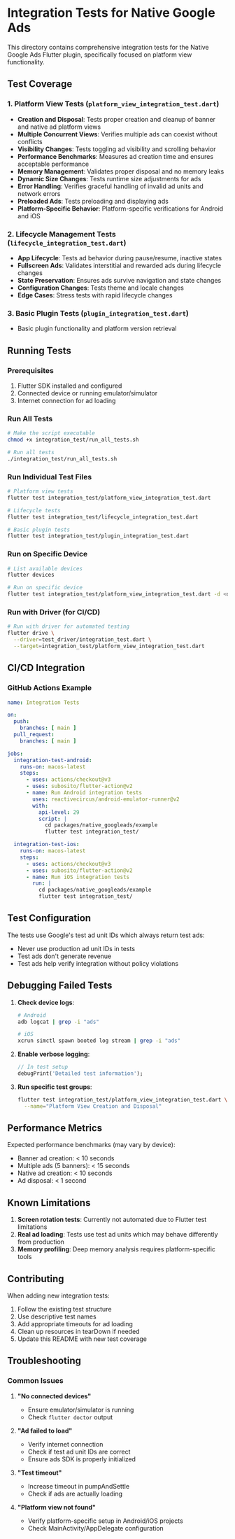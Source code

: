 # Integration Tests for Native Google Ads

This directory contains comprehensive integration tests for the Native Google Ads Flutter plugin, specifically focused on platform view functionality.

## Test Coverage

### 1. Platform View Tests (`platform_view_integration_test.dart`)
- **Creation and Disposal**: Tests proper creation and cleanup of banner and native ad platform views
- **Multiple Concurrent Views**: Verifies multiple ads can coexist without conflicts
- **Visibility Changes**: Tests toggling ad visibility and scrolling behavior
- **Performance Benchmarks**: Measures ad creation time and ensures acceptable performance
- **Memory Management**: Validates proper disposal and no memory leaks
- **Dynamic Size Changes**: Tests runtime size adjustments for ads
- **Error Handling**: Verifies graceful handling of invalid ad units and network errors
- **Preloaded Ads**: Tests preloading and displaying ads
- **Platform-Specific Behavior**: Platform-specific verifications for Android and iOS

### 2. Lifecycle Management Tests (`lifecycle_integration_test.dart`)
- **App Lifecycle**: Tests ad behavior during pause/resume, inactive states
- **Fullscreen Ads**: Validates interstitial and rewarded ads during lifecycle changes
- **State Preservation**: Ensures ads survive navigation and state changes
- **Configuration Changes**: Tests theme and locale changes
- **Edge Cases**: Stress tests with rapid lifecycle changes

### 3. Basic Plugin Tests (`plugin_integration_test.dart`)
- Basic plugin functionality and platform version retrieval

## Running Tests

### Prerequisites
1. Flutter SDK installed and configured
2. Connected device or running emulator/simulator
3. Internet connection for ad loading

### Run All Tests
```bash
# Make the script executable
chmod +x integration_test/run_all_tests.sh

# Run all tests
./integration_test/run_all_tests.sh
```

### Run Individual Test Files
```bash
# Platform view tests
flutter test integration_test/platform_view_integration_test.dart

# Lifecycle tests
flutter test integration_test/lifecycle_integration_test.dart

# Basic plugin tests
flutter test integration_test/plugin_integration_test.dart
```

### Run on Specific Device
```bash
# List available devices
flutter devices

# Run on specific device
flutter test integration_test/platform_view_integration_test.dart -d <device_id>
```

### Run with Driver (for CI/CD)
```bash
# Run with driver for automated testing
flutter drive \
  --driver=test_driver/integration_test.dart \
  --target=integration_test/platform_view_integration_test.dart
```

## CI/CD Integration

### GitHub Actions Example
```yaml
name: Integration Tests

on:
  push:
    branches: [ main ]
  pull_request:
    branches: [ main ]

jobs:
  integration-test-android:
    runs-on: macos-latest
    steps:
      - uses: actions/checkout@v3
      - uses: subosito/flutter-action@v2
      - name: Run Android integration tests
        uses: reactivecircus/android-emulator-runner@v2
        with:
          api-level: 29
          script: |
            cd packages/native_googleads/example
            flutter test integration_test/

  integration-test-ios:
    runs-on: macos-latest
    steps:
      - uses: actions/checkout@v3
      - uses: subosito/flutter-action@v2
      - name: Run iOS integration tests
        run: |
          cd packages/native_googleads/example
          flutter test integration_test/
```

## Test Configuration

The tests use Google's test ad unit IDs which always return test ads:
- Never use production ad unit IDs in tests
- Test ads don't generate revenue
- Test ads help verify integration without policy violations

## Debugging Failed Tests

1. **Check device logs**:
   ```bash
   # Android
   adb logcat | grep -i "ads"
   
   # iOS
   xcrun simctl spawn booted log stream | grep -i "ads"
   ```

2. **Enable verbose logging**:
   ```dart
   // In test setup
   debugPrint('Detailed test information');
   ```

3. **Run specific test groups**:
   ```bash
   flutter test integration_test/platform_view_integration_test.dart \
     --name="Platform View Creation and Disposal"
   ```

## Performance Metrics

Expected performance benchmarks (may vary by device):
- Banner ad creation: < 10 seconds
- Multiple ads (5 banners): < 15 seconds
- Native ad creation: < 10 seconds
- Ad disposal: < 1 second

## Known Limitations

1. **Screen rotation tests**: Currently not automated due to Flutter test limitations
2. **Real ad loading**: Tests use test ad units which may behave differently from production
3. **Memory profiling**: Deep memory analysis requires platform-specific tools

## Contributing

When adding new integration tests:
1. Follow the existing test structure
2. Use descriptive test names
3. Add appropriate timeouts for ad loading
4. Clean up resources in tearDown if needed
5. Update this README with new test coverage

## Troubleshooting

### Common Issues

1. **"No connected devices"**
   - Ensure emulator/simulator is running
   - Check `flutter doctor` output

2. **"Ad failed to load"**
   - Verify internet connection
   - Check if test ad unit IDs are correct
   - Ensure ads SDK is properly initialized

3. **"Test timeout"**
   - Increase timeout in pumpAndSettle
   - Check if ads are actually loading

4. **"Platform view not found"**
   - Verify platform-specific setup in Android/iOS projects
   - Check MainActivity/AppDelegate configuration